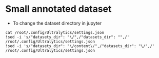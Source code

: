 # Small annotated dataset 
- To change the dataset directory in jupyter
```
cat /root/.config/Ultralytics/settings.json
!sed -i 's/"datasets_dir": "\/",/"datasets_dir": "",/' /root/.config/Ultralytics/settings.json
!sed -i 's/"datasets_dir": "\/content\/",/"datasets_dir": "\/",/' /root/.config/Ultralytics/settings.json
```
